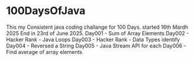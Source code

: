 # 100DaysOfJava

This my Consistent java coding challange for 100 Days. started 16th Mardh 2025 End in 23rd of June 2025.
Day001 - Sum of Array Elements
Day002 - Hacker Rank - Java Loops
Day003 - Hacker Rank - Data Types identify
Day004 - Reversed a String
Day005 - Java Stream API for each
Day006 - Find average of array elements
